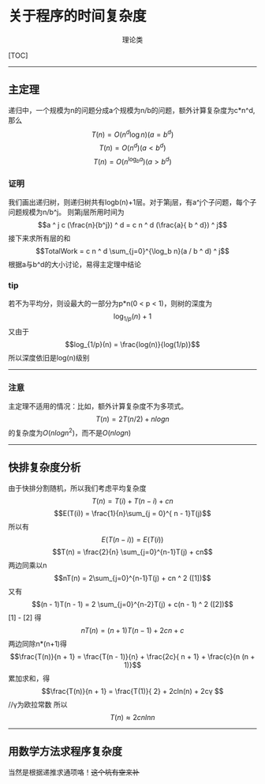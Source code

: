 # 关于程序的时间复杂度

<center>理论类</center>

[TOC]

---
## 主定理
递归中，一个规模为n的问题分成a个规模为n/b的问题，额外计算复杂度为c*n^d,那么
$$T(n) = O(n^d\log{n})(a = b^d)$$
$$T(n) = O(n^d) (a < b^d)$$
$$T(n) = O(n^{\log_{b}{a}}) (a > b^d)$$
### 证明
我们画出递归树，则递归树共有logb(n)+1层。对于第j层，有a^j个子问题，每个子问题规模为n/b^j。
则第j层所用时间为
$$a ^ j c (\frac{n}{b^j}) ^ d = c n ^ d (\frac{a}{ b ^ d}) ^ j$$
接下来求所有层的和
$$TotalWork = c n ^ d \sum_{j=0}^{\log_b n}(a / b ^ d) ^ j$$
根据a与b^d的大小讨论，易得主定理中结论
### tip
若不为平均分，则设最大的一部分为p*n(0 < p < 1)，则树的深度为$$\log_{1/p}(n) + 1$$又由于$$log_{1/p}(n) = \frac{log(n)}{log(1/p)}$$
所以深度依旧是log(n)级别

---
### 注意
主定理不适用的情况：比如，额外计算复杂度不为多项式。
$$
T(n)=2T(n/2)+n log n
$$
的复杂度为$O(nlogn^2)$，而不是$O(nlogn)$

---
## 快排复杂度分析
由于快排分割随机，所以我们考虑平均复杂度
$$T(n) = T(i) + T(n - i) + c  n$$
$$E(T(i)) = \frac{1}{n}\sum_{j = 0}^{ n - 1}T(j)$$
所以有$$E(T(n - i)) = E(T(i))$$
$$T(n) = \frac{2}{n} \sum_{j=0}^{n-1}T(j) + cn$$
两边同乘以n
$$nT(n) = 2\sum_{j=0}^{n-1}T(j) + cn ^ 2 ([1])$$
又有
$$(n - 1)T(n - 1) = 2 \sum_{j=0}^{n-2}T(j) + c(n - 1) ^ 2 ([2])$$
[1] - [2] 得
$$nT(n) = (n + 1)T(n - 1) + 2cn + c$$
两边同除n*(n+1)得
$$\frac{T(n)}{n + 1} = \frac{T(n - 1)}{n} + \frac{2c}{ n + 1} + \frac{c}{n (n + 1)}$$
累加求和，得
$$\frac{T(n)}{n + 1} = \frac{T(1)}{ 2} + 2cln(n) + 2cγ $$  //γ为欧拉常数
所以$$T(n) ≈ 2cnln n$$

---
## 用数学方法求程序复杂度
当然是根据递推求通项咯！~~这个坑有空来补~~